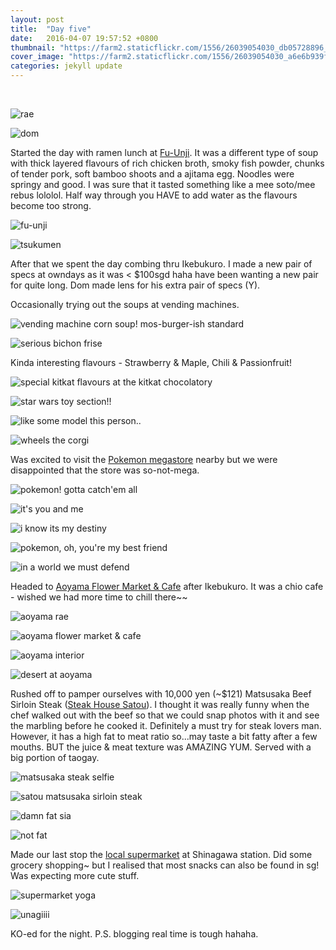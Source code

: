 ```yaml
---
layout: post
title:  "Day five"
date:   2016-04-07 19:57:52 +0800
thumbnail: "https://farm2.staticflickr.com/1556/26039054030_db05728896_z_d.jpg"
cover_image: "https://farm2.staticflickr.com/1556/26039054030_a6e6b939fa_k_d.jpg"
categories: jekyll update
---
```


<div>&nbsp;</div>

![rae](https://farm2.staticflickr.com/1532/26311936745_2e10a285ec_k_d.jpg)

![dom](https://farm2.staticflickr.com/1499/25707059984_36c09f95bd_k_d.jpg)

Started the day with ramen lunch at [Fu-Unji]. It was a different type of soup with thick layered flavours of rich chicken broth, smoky fish powder, chunks of tender pork, soft bamboo shoots and a ajitama egg. Noodles were springy and good. I was sure that it tasted something like a mee soto/mee rebus lololol. Half way through you HAVE to add water as the flavours become too strong.

![fu-unji](https://farm2.staticflickr.com/1490/26039051850_446daa11fe_k_d.jpg)

![tsukumen](https://farm2.staticflickr.com/1628/25707059124_832e936471_k_d.jpg)

After that we spent the day combing thru Ikebukuro. I made a new pair of specs at owndays as it was < $100sgd haha have been wanting a new pair for quite long. Dom made lens for his extra pair of specs (Y).

Occasionally trying out the soups at vending machines.

![vending machine corn soup! mos-burger-ish standard](https://farm2.staticflickr.com/1528/26245685201_0c06577e50_k_d.jpg)

![serious bichon frise](https://farm2.staticflickr.com/1518/25707065004_23b6a1ebaf_k_d.jpg)

Kinda interesting flavours - Strawberry & Maple, Chili & Passionfruit!

![special kitkat flavours at the kitkat chocolatory](https://farm2.staticflickr.com/1642/25709184823_cb6bdfe855_k_d.jpg)

![star wars toy section!!](https://farm2.staticflickr.com/1574/26219512932_0be7fe88fe_k_d.jpg)

![like some model this person..](https://farm2.staticflickr.com/1577/26245679061_b19f834d43_k_d.jpg)

![wheels the corgi](https://farm2.staticflickr.com/1716/26219511022_3da4467883_k_d.jpg)

Was excited to visit the [Pokemon megastore] nearby but we were disappointed that the store was so-not-mega. 

![pokemon! gotta catch'em all](https://farm2.staticflickr.com/1529/26245684271_11381c1339_k_d.jpg)

![it's you and me](https://farm2.staticflickr.com/1514/26039055290_2a68f1ac4c_k_d.jpg)

![i know its my destiny](https://farm2.staticflickr.com/1496/25709176853_42f5dbc0cb_k_d.jpg)

![pokemon, oh, you're my best friend](https://farm2.staticflickr.com/1492/25707062174_d32bb1cc04_k_d.jpg)

![in a world we must defend](https://farm2.staticflickr.com/1442/25709180953_829862d31b_k_d.jpg)

Headed to [Aoyama Flower Market & Cafe] after Ikebukuro. It was a chio cafe - wished we had more time to chill there~~

![aoyama rae](https://farm2.staticflickr.com/1668/25709175873_d29422ef95_k_d.jpg)

![aoyama flower market & cafe](https://farm2.staticflickr.com/1556/26039054030_a6e6b939fa_k_d.jpg)

![aoyama interior](https://farm2.staticflickr.com/1648/26219510702_3977698795_k_d.jpg)

![desert at aoyama](https://farm2.staticflickr.com/1503/26039052570_7763b4f24b_k_d.jpg)

Rushed off to pamper ourselves with 10,000 yen (~$121) Matsusaka Beef Sirloin Steak ([Steak House Satou]). I thought it was really funny when the chef walked out with the beef so that we could snap photos with it and see the marbling before he cooked it. Definitely a must try for steak lovers man. However, it has a high fat to meat ratio so...may taste a bit fatty after a few mouths. BUT the juice & meat texture was AMAZING YUM. Served with a big portion of taogay.

![matsusaka steak selfie](https://farm2.staticflickr.com/1652/26285968756_66b0bdd8f2_z_d.jpg)

![satou matsusaka sirloin steak](https://farm2.staticflickr.com/1672/26245675561_4741f81670_k_d.jpg)

![damn fat sia](https://farm2.staticflickr.com/1523/26245673331_bf80803dcf_k_d.jpg)

![not fat](https://farm2.staticflickr.com/1661/25709174273_1edb98b97b_k_d.jpg)

Made our last stop the [local supermarket] at Shinagawa station. Did some grocery shopping~ but I realised that most snacks can also be found in sg! Was expecting more cute stuff.

![supermarket yoga](https://farm2.staticflickr.com/1592/26311923195_cad764ad89_k_d.jpg)

![unagiiii](https://farm2.staticflickr.com/1592/25707053324_12d4e84c54_k_d.jpg)

KO-ed for the night. P.S. blogging real time is tough hahaha.

[Fu-unji]: https://www.tripadvisor.com/Restaurant_Review-g1066456-d1679642-Reviews-Fuunji-Shibuya_Tokyo_Tokyo_Prefecture_Kanto.html

[Steak House Satou]: https://www.tripadvisor.com/Restaurant_Review-g1060900-d1706042-Reviews-Steak_House_Satou-Musashino_Tokyo_Prefecture_Kanto.html

[local supermarket]: http://www.itoyokado.co.jp/special/global/en/shops/oimachi.html

[Pokemon megastore]: https://www.tripadvisor.com/Attraction_Review-g1066451-d7834870-Reviews-Pokemon_Mega_Center_Tokyo-Minato_Tokyo_Tokyo_Prefecture_Kanto.html

[Aoyama Flower Market & Cafe]: https://www.tripadvisor.com/Restaurant_Review-g1066456-d2496563-Reviews-Aoyama_Flower_Market_Tea_House-Shibuya_Tokyo_Tokyo_Prefecture_Kanto.html